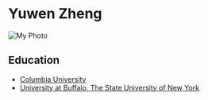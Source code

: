 # Yuwen Zheng

![My Photo](https://raw.githubusercontent.com/yuwen9811/Bingtang/c27b5269546c4e88cd3d815572b93c386459c27d/%E5%86%B0%E7%B3%96.jpg)

## Education
- [Columbia University](https://www.columbia.edu/)
- [University at Buffalo, The State University of New York](https://www.buffalo.edu/)

